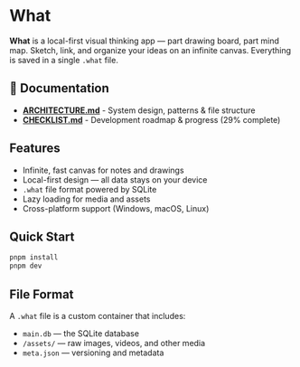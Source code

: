 # What

**What** is a local-first visual thinking app — part drawing board, part mind map.
Sketch, link, and organize your ideas on an infinite canvas. Everything is saved in a single `.what` file.

## 📖 Documentation
- **[ARCHITECTURE.md](./ARCHITECTURE.md)** - System design, patterns & file structure
- **[CHECKLIST.md](./CHECKLIST.md)** - Development roadmap & progress (29% complete)

## Features

* Infinite, fast canvas for notes and drawings
* Local-first design — all data stays on your device
* `.what` file format powered by SQLite
* Lazy loading for media and assets
* Cross-platform support (Windows, macOS, Linux)

## Quick Start
```bash
pnpm install
pnpm dev
```

## File Format

A `.what` file is a custom container that includes:

* `main.db` — the SQLite database
* `/assets/` — raw images, videos, and other media
* `meta.json` — versioning and metadata
